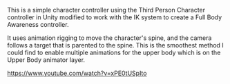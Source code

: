 This is a simple character controller using the Third Person Character controller in Unity modified to work with the IK system to create a Full Body Awareness controller.

It uses animation rigging to move the character's spine, and the camera follows a target that is parented to the spine. This is the smoothest method I could find to enable multiple animations for the upper body which is on the Upper Body animator layer.

https://www.youtube.com/watch?v=xPE0tUSpIto
